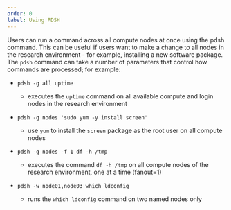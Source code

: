 ```yaml
---
order: 0
label: Using PDSH
---
```


Users can run a command across all compute nodes at once using the pdsh command. This can be useful if users want to make a change to all nodes in the research environment - for example, installing a new software package. The `pdsh` command can take a number of parameters that control how commands are processed; for example:

- `pdsh -g all uptime` 
    - executes the `uptime` command on all available compute and login nodes in the research environment
    

- `pdsh -g nodes 'sudo yum -y install screen'`
    - use `yum` to install the `screen` package as the root user on all compute nodes

- `pdsh -g nodes -f 1 df -h /tmp`
    - executes the command `df -h /tmp` on all compute nodes of the research environment, one at a time (fanout=1)

- `pdsh -w node01,node03 which ldconfig`
    - runs the `which ldconfig` command on two named nodes only

